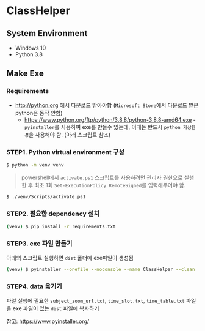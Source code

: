 # ClassHelper

## System Environment

- Windows 10
- Python 3.8

## Make Exe

### Requirements

- http://python.org 에서 다운로드 받아야함 (`Microsoft Store`에서 다운로드 받은 python은 동작 안함)
    - https://www.python.org/ftp/python/3.8.8/python-3.8.8-amd64.exe
-`pyinstaller`를 사용하여 exe를 만들수 있는데, 이때는 반드시 `python 가상환경`을 사용해야 함. (아래 스크립트 참조)



### STEP1. Python virtual environment 구성

```bash
$ python -m venv venv
```
> powershell에서 `activate.ps1` 스크립트를 사용하려면 관리자 권한으로 실행한 후 최초 1회 `Set-ExecutionPolicy RemoteSigned`를 입력해주어야 함.

```bash
$ ./venv/Scripts/activate.ps1
```


### STEP2. 필요한 dependency 설치

```bash
(venv) $ pip install -r requirements.txt
```



### STEP3. exe 파일 만들기

아래의 스크립트 실행하면 `dist` 폴더에 exe파일이 생성됨 

```bash
(venv) $ pyinstaller --onefile --noconsole --name ClassHelper --clean .\class_helper.py
```



### STEP4. data 옮기기

파일 실행에 필요한 `subject_zoom_url.txt`, `time_slot.txt`, `time_table.txt` 파일을
exe 파일이 있는 `dist` 파일에 복사하기

참고: https://www.pyinstaller.org/
